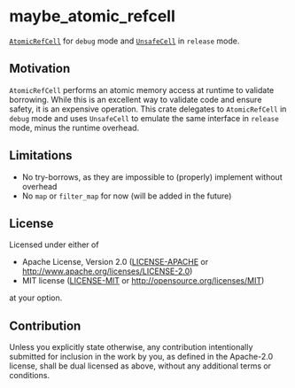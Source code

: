 # maybe_atomic_refcell

[`AtomicRefCell`](https://github.com/bholley/atomic_refcell) for `debug` mode and [`UnsafeCell`](https://doc.rust-lang.org/stable/std/cell/struct.UnsafeCell.html) in `release` mode.

## Motivation

`AtomicRefCell` performs an atomic memory access at runtime to validate borrowing. While
this is an excellent way to validate code and ensure safety, it is an expensive
operation. This crate delegates to `AtomicRefCell` in `debug` mode and uses `UnsafeCell` to
emulate the same interface in `release` mode, minus the runtime overhead.

## Limitations

- No try-borrows, as they are impossible to (properly) implement without overhead
- No `map` or `filter_map` for now (will be added in the future)
## License

Licensed under either of

* Apache License, Version 2.0
  ([LICENSE-APACHE](LICENSE-APACHE) or http://www.apache.org/licenses/LICENSE-2.0)
* MIT license
  ([LICENSE-MIT](LICENSE-MIT) or http://opensource.org/licenses/MIT)

at your option.

## Contribution

Unless you explicitly state otherwise, any contribution intentionally submitted
for inclusion in the work by you, as defined in the Apache-2.0 license, shall be
dual licensed as above, without any additional terms or conditions.